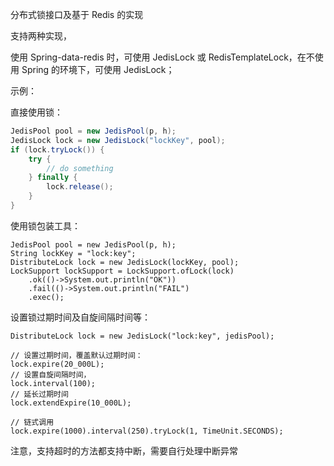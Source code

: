 分布式锁接口及基于 Redis 的实现

支持两种实现，

使用 Spring-data-redis 时，可使用 JedisLock 或 RedisTemplateLock，在不使用 Spring 的环境下，可使用 JedisLock；

示例：

直接使用锁：
```java
JedisPool pool = new JedisPool(p, h);
JedisLock lock = new JedisLock("lockKey", pool);
if (lock.tryLock()) {
    try {
        // do something
    } finally {
        lock.release();
    }
}
```
使用锁包装工具：
```
JedisPool pool = new JedisPool(p, h);
String lockKey = "lock:key";
DistributeLock lock = new JedisLock(lockKey, pool);
LockSupport lockSupport = LockSupport.ofLock(lock)
    .ok(()->System.out.println("OK"))
    .fail(()->System.out.println("FAIL")
    .exec();
```
设置锁过期时间及自旋间隔时间等：
```
DistributeLock lock = new JedisLock("lock:key", jedisPool);

// 设置过期时间，覆盖默认过期时间：
lock.expire(20_000L);
// 设置自旋间隔时间，
lock.interval(100);
// 延长过期时间
lock.extendExpire(10_000L);

// 链式调用
lock.expire(1000).interval(250).tryLock(1, TimeUnit.SECONDS);
```

注意，支持超时的方法都支持中断，需要自行处理中断异常